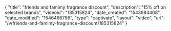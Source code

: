 {
    "title": "friends and famimy fragrance discount",
    "description": "15% off on selected brands",
    "videoid": "185315824",
    "date_created": "1543984408",
    "date_modified": "1546466796",
    "type": "captivate",
    "layout": "video",
    "url": "\/v\/friends-and-famimy-fragrance-discount\/185315824"
}